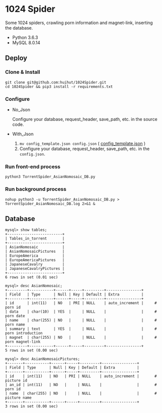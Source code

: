 # 1024 Spider

Some 1024 spiders, crawling porn information and magnet-link, inserting the database.

* Python 3.6.3
* MySQL 8.0.14

## Deploy

### Clone & Install

```
git clone git@github.com:huihut/1024Spider.git
cd 1024Spider && pip3 install -r requirements.txt
```

### Configure

* No_Json

    Configure your database, request_header, save_path, etc. in the source code.

* With_Json

    1. `mv config_template.json config.json` ( [config_template.json](config_template.json) )
    2. Configure your database, request_header, save_path, etc. in the `config.json`.

### Run front-end process

```
python3 TorrentSpider_AsianNomosaic_DB.py
```

### Run background process

```
nohup python3 -u TorrentSpider_AsianNomosaic_DB.py > TorrentSpider_AsianNomosaic_DB.log 2>&1 &
```

## Database

```angular2html
mysql> show tables;
+-------------------------+
| Tables_in_torrent       |
+-------------------------+
| AsianNomosaic           |
| AsianNomosaicPictures   |
| EuropeAmerica           |
| EuropeAmericaPictures   |
| JapaneseCavalry         |
| JapaneseCavalryPictures |
+-------------------------+
6 rows in set (0.01 sec)

mysql> desc AsianNomosaic;
+---------+-----------+------+-----+---------+----------------+
| Field   | Type      | Null | Key | Default | Extra          |
+---------+-----------+------+-----+---------+----------------+
| id      | int(11)   | NO   | PRI | NULL    | auto_increment |     # porn id
| data    | char(10)  | YES  |     | NULL    |                |     # porn date
| name    | char(255) | NO   |     | NULL    |                |     # porn name
| summary | text      | YES  |     | NULL    |                |     # porn introduction
| magnet  | char(255) | NO   |     | NULL    |                |     # porn magnet-link
+---------+-----------+------+-----+---------+----------------+
5 rows in set (0.00 sec)

mysql> desc AsianNomosaicPictures;
+-------+-----------+------+-----+---------+----------------+
| Field | Type      | Null | Key | Default | Extra          |
+-------+-----------+------+-----+---------+----------------+
| id    | int(11)   | NO   | PRI | NULL    | auto_increment |       # picture id
| an_id | int(11)   | NO   |     | NULL    |                |       # porn id
| name  | char(255) | NO   |     | NULL    |                |       # picture name
+-------+-----------+------+-----+---------+----------------+
3 rows in set (0.00 sec)

```